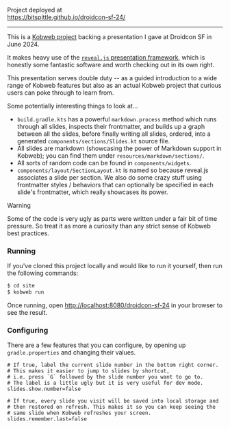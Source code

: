 Project deployed at<br>
https://bitspittle.github.io/droidcon-sf-24/

---

This is a [Kobweb project](https://github.com/varabyte/kobweb) backing a presentation I gave at Droidcon SF in June 2024.

It makes heavy use of the [`reveal.js` presentation framework](https://revealjs.com/), which is honestly some fantastic
software and worth checking out in its own right.

This presentation serves double duty -- as a guided introduction to a wide range of Kobweb features but also as an
actual Kobweb project that curious users can poke through to learn from.

Some potentially interesting things to look at...

* `build.gradle.kts` has a powerful `markdown.process` method which runs through all slides, inspects their frontmatter,
  and builds up a graph between all the slides, before finally writing all slides, ordered, into a generated
  `components/sections/Slides.kt` source file.
* All slides are markdown (showcasing the power of Markdown support in Kobweb); you can find them under
  `resources/markdown/sections/`.
* All sorts of random code can be found in `components/widgets`.
* `components/layout/SectionLayout.kt` is named so because reveal.js associates a slide per section. We also do some
  crazy stuff using frontmatter styles / behaviors that can optionally be specified in each slide's frontmatter, which
  really showcases its power.

> [!WARNING]
> Some of the code is very ugly as parts were written under a fair bit of time pressure. So treat it as more a curiosity
> than any strict sense of Kobweb best practices.

### Running

If you've cloned this project locally and would like to run it yourself, then run the following commands:

```bash
$ cd site
$ kobweb run
```

Once running, open [http://localhost:8080/droidcon-sf-24](http://localhost:8080/droidcon-sf-24) in your browser to see
the result.

### Configuring

There are a few features that you can configure, by opening up `gradle.properties` and changing their values.

```properties
# If true, label the current slide number in the bottom right corner.
# This makes it easier to jump to slides by shortcut,
# i.e. press `G` followed by the slide number you want to go to.
# The label is a little ugly but it is very useful for dev mode.
slides.show.number=false

# If true, every slide you visit will be saved into local storage and
# then restored on refresh. This makes it so you can keep seeing the
# same slide when Kobweb refreshes your screen.
slides.remember.last=false
```
